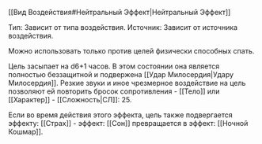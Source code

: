 [[Вид Воздействия#Нейтральный Эффект|Нейтральный Эффект]]

Тип: Зависит от типа воздействия.
Источник: Зависит от источника воздействия.

Можно использовать только против целей физически способных спать.

Цель засыпает на d6+1 часов. В этом состоянии она является полностью беззащитной и подвержена [[Удар Милосердия|Удару Милосердия]]. Резкие звуки и иное чрезмерное воздействие на цель позволяют ей повторить бросок сопротивления - [[Тело]] или [[Характер]] - [[Сложность|СЛ]]: 25. 

Если во время действия этого эффекта, цель также подвергается эффекту: [[Страх]] - эффект: [[Сон]] превращается в эффект: [[Ночной Кошмар]]. 
